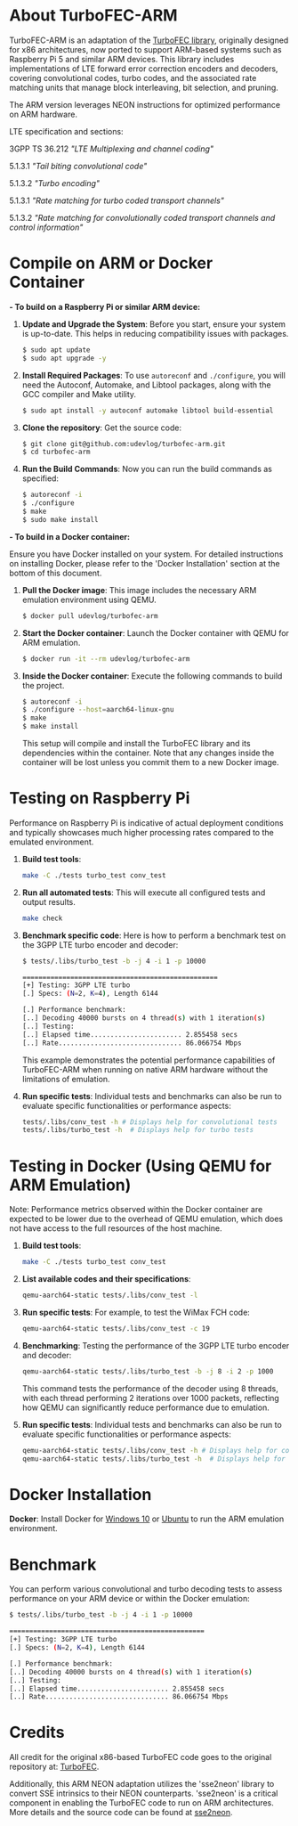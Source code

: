 About TurboFEC-ARM
==================

TurboFEC-ARM is an adaptation of the [TurboFEC library](https://github.com/ttsou/turbofec), originally designed for x86 architectures, now ported to support ARM-based systems such as Raspberry Pi 5 and similar ARM devices. This library includes implementations of LTE forward error correction encoders and decoders, covering convolutional codes, turbo codes, and the associated rate matching units that manage block interleaving, bit selection, and pruning.

The ARM version leverages NEON instructions for optimized performance on ARM hardware.

LTE specification and sections:

3GPP TS 36.212 *"LTE Multiplexing and channel coding"*

5.1.3.1 *"Tail biting convolutional code"*

5.1.3.2 *"Turbo encoding"*

5.1.3.1 *"Rate matching for turbo coded transport channels"*

5.1.3.2 *"Rate matching for convolutionally coded transport channels and control information"*

Compile on ARM or Docker Container
==================================
**- To build on a Raspberry Pi or similar ARM device:**
1. **Update and Upgrade the System**:
   Before you start, ensure your system is up-to-date. This helps in reducing compatibility issues with packages.
   ```sh
   $ sudo apt update
   $ sudo apt upgrade -y
   ```

2. **Install Required Packages**:
   To use `autoreconf` and `./configure`, you will need the Autoconf, Automake, and Libtool packages, along with the GCC compiler and Make utility.
   ```sh
   $ sudo apt install -y autoconf automake libtool build-essential
   ```

3. **Clone the repository**:
   Get the source code:
   ```sh
   $ git clone git@github.com:udevlog/turbofec-arm.git
   $ cd turbofec-arm
   ```

4. **Run the Build Commands**:
   Now you can run the build commands as specified:
   ```sh
   $ autoreconf -i
   $ ./configure
   $ make
   $ sudo make install
   ```

**- To build in a Docker container:**

Ensure you have Docker installed on your system. For detailed instructions on installing Docker, please refer to the 'Docker Installation' section at the bottom of this document.

1. **Pull the Docker image**:
   This image includes the necessary ARM emulation environment using QEMU.
   ```sh
   $ docker pull udevlog/turbofec-arm
   ```

2. **Start the Docker container**:
   Launch the Docker container with QEMU for ARM emulation.
   ```sh
   $ docker run -it --rm udevlog/turbofec-arm
   ```

3. **Inside the Docker container**:
   Execute the following commands to build the project.
   ```sh
   $ autoreconf -i
   $ ./configure --host=aarch64-linux-gnu
   $ make
   $ make install
   ```

   This setup will compile and install the TurboFEC library and its dependencies within the container. Note that any changes inside the container will be lost unless you commit them to a new Docker image.


Testing on Raspberry Pi
=======================
Performance on Raspberry Pi is indicative of actual deployment conditions and typically showcases much higher processing rates compared to the emulated environment.


1. **Build test tools**:
   ```sh
   make -C ./tests turbo_test conv_test
   ```

2. **Run all automated tests**:
   This will execute all configured tests and output results.
   ```sh
   make check
   ```

3. **Benchmark specific code**:
   Here is how to perform a benchmark test on the 3GPP LTE turbo encoder and decoder:
    ```sh
    $ tests/.libs/turbo_test -b -j 4 -i 1 -p 10000

    =================================================
    [+] Testing: 3GPP LTE turbo
    [.] Specs: (N=2, K=4), Length 6144

    [.] Performance benchmark:
    [..] Decoding 40000 bursts on 4 thread(s) with 1 iteration(s)
    [..] Testing:
    [..] Elapsed time....................... 2.855458 secs
    [..] Rate............................... 86.066754 Mbps
    ```

   This example demonstrates the potential performance capabilities of TurboFEC-ARM when running on native ARM hardware without the limitations of emulation.

4. **Run specific tests**:
   Individual tests and benchmarks can also be run to evaluate specific functionalities or performance aspects:
   ```sh
   tests/.libs/conv_test -h # Displays help for convolutional tests
   tests/.libs/turbo_test -h  # Displays help for turbo tests
   ```


Testing in Docker (Using QEMU for ARM Emulation)
================================================
Note: Performance metrics observed within the Docker container are expected to be lower due to the overhead of QEMU emulation, which does not have access to the full resources of the host machine.

1. **Build test tools**:
   ```sh
   make -C ./tests turbo_test conv_test
   ```

2. **List available codes and their specifications**:
   ```sh
   qemu-aarch64-static tests/.libs/conv_test -l
   ```

3. **Run specific tests**:
   For example, to test the WiMax FCH code:
   ```sh
   qemu-aarch64-static tests/.libs/conv_test -c 19
   ```

4. **Benchmarking**:
   Testing the performance of the 3GPP LTE turbo encoder and decoder:
   ```sh
   qemu-aarch64-static tests/.libs/turbo_test -b -j 8 -i 2 -p 1000
   ```

   This command tests the performance of the decoder using 8 threads, with each thread performing 2 iterations over 1000 packets, reflecting how QEMU can significantly reduce performance due to emulation.

5. **Run specific tests**:
   Individual tests and benchmarks can also be run to evaluate specific functionalities or performance aspects:
   ```sh
   qemu-aarch64-static tests/.libs/conv_test -h # Displays help for convolutional tests
   qemu-aarch64-static tests/.libs/turbo_test -h  # Displays help for turbo tests
   ```


Docker Installation
===================
**Docker**: Install Docker for [Windows 10](https://docs.docker.com/docker-for-windows/install/) or [Ubuntu](https://docs.docker.com/engine/install/ubuntu/) to run the ARM emulation environment.

Benchmark
=========
You can perform various convolutional and turbo decoding tests to assess performance on your ARM device or within the Docker emulation:

```sh
$ tests/.libs/turbo_test -b -j 4 -i 1 -p 10000

=================================================
[+] Testing: 3GPP LTE turbo
[.] Specs: (N=2, K=4), Length 6144

[.] Performance benchmark:
[..] Decoding 40000 bursts on 4 thread(s) with 1 iteration(s)
[..] Testing:
[..] Elapsed time....................... 2.855458 secs
[..] Rate............................... 86.066754 Mbps

```

Credits
=======
All credit for the original x86-based TurboFEC code goes to the original repository at: [TurboFEC](https://github.com/ttsou/turbofec).

Additionally, this ARM NEON adaptation utilizes the 'sse2neon' library to convert SSE intrinsics to their NEON counterparts. 'sse2neon' is a critical component in enabling the TurboFEC code to run on ARM architectures. More details and the source code can be found at [sse2neon](https://github.com/DLTcollab/sse2neon).
